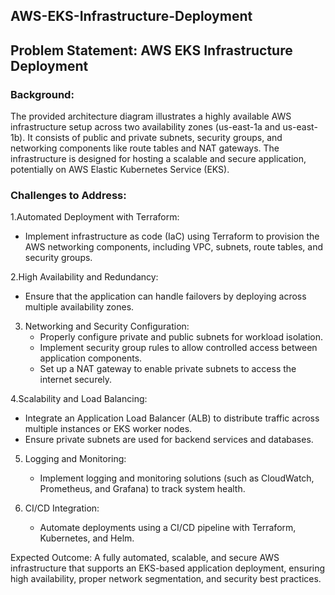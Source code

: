 ## AWS-EKS-Infrastructure-Deployment

## Problem Statement: AWS EKS Infrastructure Deployment

### Background:  
The provided architecture diagram illustrates a highly available AWS infrastructure setup across two availability zones (us-east-1a and us-east-1b). It consists of public and private subnets, security groups, and networking components like route tables and NAT gateways. The infrastructure is designed for hosting a scalable and secure application, potentially on AWS Elastic Kubernetes Service (EKS).

### Challenges to Address:
1.Automated Deployment with Terraform:  
   - Implement infrastructure as code (IaC) using Terraform to provision the AWS networking components, including VPC, subnets, route tables, and security groups.
   
2.High Availability and Redundancy:
   - Ensure that the application can handle failovers by deploying across multiple availability zones.

3. Networking and Security Configuration:
   - Properly configure private and public subnets for workload isolation.
   - Implement security group rules to allow controlled access between application components.
   - Set up a NAT gateway to enable private subnets to access the internet securely.

4.Scalability and Load Balancing:  
   - Integrate an Application Load Balancer (ALB) to distribute traffic across multiple instances or EKS worker nodes.
   - Ensure private subnets are used for backend services and databases.

5. Logging and Monitoring:
   - Implement logging and monitoring solutions (such as CloudWatch, Prometheus, and Grafana) to track system health.

6. CI/CD Integration:
   - Automate deployments using a CI/CD pipeline with Terraform, Kubernetes, and Helm.

Expected Outcome:
A fully automated, scalable, and secure AWS infrastructure that supports an EKS-based application deployment, ensuring high availability, proper network segmentation, and security best practices.
